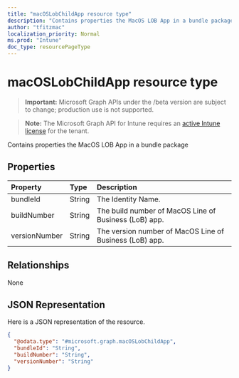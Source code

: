 ```yaml
---
title: "macOSLobChildApp resource type"
description: "Contains properties the MacOS LOB App in a bundle package"
author: "tfitzmac"
localization_priority: Normal
ms.prod: "Intune"
doc_type: resourcePageType
---
```


# macOSLobChildApp resource type

> **Important:** Microsoft Graph APIs under the /beta version are subject to change; production use is not supported.

> **Note:** The Microsoft Graph API for Intune requires an [active Intune license](https://go.microsoft.com/fwlink/?linkid=839381) for the tenant.

Contains properties the MacOS LOB App in a bundle package

## Properties
|Property|Type|Description|
|:---|:---|:---|
|bundleId|String|The Identity Name.|
|buildNumber|String|The build number of MacOS Line of Business (LoB) app.|
|versionNumber|String|The version number of MacOS Line of Business (LoB) app.|

## Relationships
None

## JSON Representation
Here is a JSON representation of the resource.
<!-- {
  "blockType": "resource",
  "@odata.type": "microsoft.graph.macOSLobChildApp"
}
-->
``` json
{
  "@odata.type": "#microsoft.graph.macOSLobChildApp",
  "bundleId": "String",
  "buildNumber": "String",
  "versionNumber": "String"
}
```





